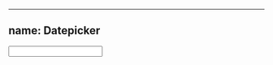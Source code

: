 
---
name: Datepicker
---
<div class="form-control icon-right">
  <input type="text" class="js-datepicker text-input"/><em class="fa fa-calendar fa-lg"></em>
</div>